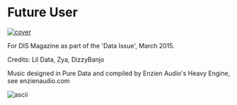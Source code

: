# Future User

[![cover](http://dismagazine.com/uploads/2015/02/future_user_640x350.png)](http://dismagazine.com/issues/74428/lil-data-future-user/)

For DIS Magazine as part of the 'Data Issue', March 2015.

Credits: Lil Data, Zya, DizzyBanjo

Music designed in Pure Data and compiled by Enzien Audio's Heavy Engine, see enzienaudio.com

![ascii](http://i.imgur.com/Seypguk.png)
